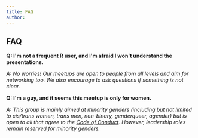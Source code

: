 ```yaml
---
title: FAQ
author: 
---
```



## FAQ
**Q: I'm not a frequent R user, and I'm afraid I won't understand the presentations.**

*A: No worries! Our meetups are open to people from all levels and aim for networking too. We also encourage to ask questions if something is not clear.*

**Q: I'm a guy, and it seems this meetup is only for women.**

*A: This group is mainly aimed at minority genders (including but not limited to cis/trans women, trans men, non-binary, genderqueer, agender) but is open to all that agree to the [Code of Conduct](https://rladies.org/code-of-conduct/). However, leadership roles remain reserved for minority genders.*
